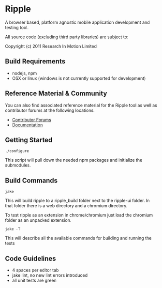 # Ripple

A browser based, platform agnostic mobile application development and testing tool.
 
All source code (excluding third party libraries) are subject to:

Copyright (c) 2011 Research In Motion Limited

## Build Requirements

* nodejs, npm
* OSX or linux (windows is not currently supported for development)

## Reference Material &amp; Community
You can also find associated reference material for the Ripple tool as well as contributor forums at the following locations.

* [Contributor Forums](http://supportforums.blackberry.com/t5/Ripple-Contributions/bd-p/ripple)
* [Documentation](http://rippledocs.tinyhippos.com/index.html)

## Getting Started

    ./configure

This script will pull down the needed npm packages and initialize the submodules.

## Build Commands

    jake

This will build ripple to a ripple_build folder next to the ripple-ui folder.
In that folder there is a web directory and a chromium directory.  

To test ripple as an extension in chrome/chromium just load the chromium folder as an unpacked extension.

    jake -T

This will describe all the available commands for building and running the tests

## Code Guidelines

* 4 spaces per editor tab
* jake lint, no new lint errors introduced
* all unit tests are green

